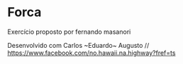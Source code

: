 # Forca
Exercício proposto por fernando masanori

Desenvolvido com Carlos ~Eduardo~ Augusto // https://www.facebook.com/no.hawaii.na.highway?fref=ts

